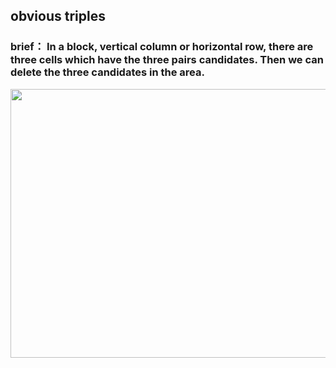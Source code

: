 ## obvious triples    
### brief： In a block, vertical column or horizontal row, there are three cells which have the three pairs candidates. Then we can delete the three candidates in the area.     
<img src="docs/picture/_EN.png" width="550" height="430" >